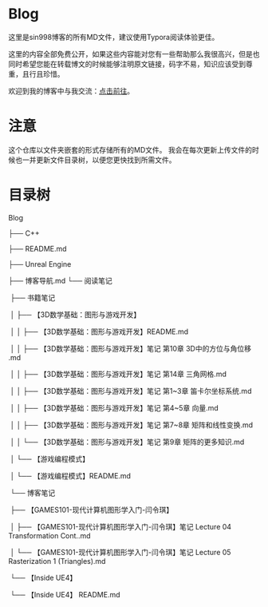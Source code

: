# Blog
这里是sin998博客的所有MD文件，建议使用Typora阅读体验更佳。

这里的内容全部免费公开，如果这些内容能对您有一些帮助那么我很高兴，但是也同时希望您能在转载博文的时候能够注明原文链接，码字不易，知识应该受到尊重，且行且珍惜。

欢迎到我的博客中与我交流：[点击前往](https://www.cnblogs.com/sin998)。

# 注意
这个仓库以文件夹嵌套的形式存储所有的MD文件。
我会在每次更新上传文件的时候也一并更新文件目录树，以便您更快找到所需文件。

# 目录树

Blog

 ├── C++

 ├── README.md

 ├── Unreal Engine

 ├── 博客导航.md
 └── 阅读笔记

​     ├── 书籍笔记

​     │   ├── 【3D数学基础：图形与游戏开发】

​     │   │   ├── 【3D数学基础：图形与游戏开发】README.md

​     │   │   ├── 【3D数学基础：图形与游戏开发】笔记 第10章 3D中的方位与角位移 .md

​     │   │   ├── 【3D数学基础：图形与游戏开发】笔记 第14章 三角网格.md

​     │   │   ├── 【3D数学基础：图形与游戏开发】笔记 第1~3章 笛卡尔坐标系统.md

​     │   │   ├── 【3D数学基础：图形与游戏开发】笔记 第4~5章 向量.md

​     │   │   ├── 【3D数学基础：图形与游戏开发】笔记 第7~8章 矩阵和线性变换.md

​     │   │   └── 【3D数学基础：图形与游戏开发】笔记 第9章 矩阵的更多知识.md

​     │   └── 【游戏编程模式】

​     │       └── 【游戏编程模式】README.md

​     └── 博客笔记

​         ├── 【GAMES101-现代计算机图形学入门-闫令琪】

​         │   ├── 【GAMES101-现代计算机图形学入门-闫令琪】笔记 Lecture 04 Transformation Cont..md

​         │   └── 【GAMES101-现代计算机图形学入门-闫令琪】笔记 Lecture 05 Rasterization 1 (Triangles).md

​         └── 【Inside UE4】

​             └── 【Inside UE4】 README.md

